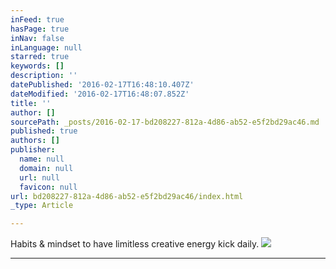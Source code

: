 ```yaml
---
inFeed: true
hasPage: true
inNav: false
inLanguage: null
starred: true
keywords: []
description: ''
datePublished: '2016-02-17T16:48:10.407Z'
dateModified: '2016-02-17T16:48:07.852Z'
title: ''
author: []
sourcePath: _posts/2016-02-17-bd208227-812a-4d86-ab52-e5f2bd29ac46.md
published: true
authors: []
publisher:
  name: null
  domain: null
  url: null
  favicon: null
url: bd208227-812a-4d86-ab52-e5f2bd29ac46/index.html
_type: Article

---
```

Habits & mindset to have limitless creative energy kick daily.
![](https://the-grid-user-content.s3-us-west-2.amazonaws.com/2072df04-5043-4c41-a0f2-0a8624beef11.jpg)

****